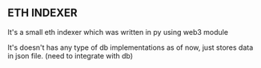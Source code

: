 ## ETH INDEXER

It's a small eth indexer which was written in py using web3 module

It's doesn't has any type of db implementations as of now, just stores data in json file. (need to integrate with db) 
 
